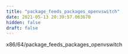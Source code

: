 ```yaml
---
title: "package_feeds_packages_openvswitch"
date: 2021-05-13 20:39:57.063670
hidden: false
draft: false
---
```


x86/64/package_feeds_packages_openvswitch

